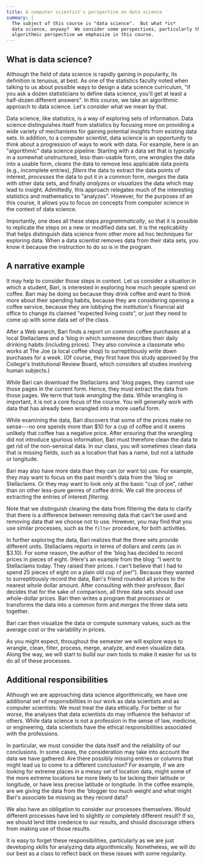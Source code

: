 ```yaml
---
title: A computer scientist's perspective on data science
summary: |
  The subject of this course is "data science".  But what *is*
  data science, anyway?  We consider some perspectives, particularly the
  algorithmic perspective we emphasize in this course.
---
```


## What is data science?

Although the field of data science is rapidly gaining in popularity,
its definition is tenuous, at best.  As one of the statistics faculty
noted when talking to us about possible ways to design a data science
curriculum, "if you ask a dozen statisticians to define data science,
you'll get at least a half-dozen different answers".  In this course,
we take an algorithmic approach to data science.  Let's consider what
we mean by that.

Data science, like statistics, is a way of exploring sets of information.
Data science distinguishes itself from statistics by focusing more on
providing a wide variety of mechanisms for gaining potential insights from
existing data sets.  In addition, to a computer scientist, data science
is an opportunity to think about a progression of ways to work with data.
For example, here is an "algorithmic" data science pipeline: Starting with
a data set that is typically in a somewhat unstructured, less-than-usable
form, one *wrangles* the data into a usable form, *cleans* the data to
remove less applicable data points (e.g., incomplete entries), *filters*
the data to extract the data points of interest, *processes* the data
to put it in a common form, *merges* the data with other data sets, and
finally *analyzes* or *visualizes* the data which may lead to insight.
Admittedly, this approach relegates much of the interesting statistics and
mathematics to "analyzes".  However, for the purposes of an this course,
it allows you to focus on concepts from computer science in the context
of data science.

Importantly, one does all these steps *programmatically*, so that it is
possible to replicate the steps on a new or modified data set.  It is
the replicability that helps distinguish data science from other more ad
hoc techniques for exploring data.  When a data scientist removes data
from their data sets, you know it because the instruction to do so is
in the program.

## A narrative example

It may help to consider those steps in context.  Let us consider a
situation in which a student, Bari, is interested in exploring how
much people spend on coffee.  Bari may be doing so because they drink
coffee and want to think more about their spending habits, because they
are considering opening a coffee service, because they are lobbying the
institution's financial aid office to change its claimed "expected living
costs", or just they need to come up with some data set of the class.

After a Web search, Bari finds a report on common coffee purchases at
a local Stellaclams and a 'blog in which someone describes their daily
drinking habits (including prices).  They also convince a classmate who
works at The Joe (a local coffee shop) to surreptitiously write down
purchases for a week.  (Of course, they first have this study
approved by the College's Institutional Review Board, which considers
all studies involving human subjects.)

While Bari can download the Stellaclams and 'blog pages, they cannot use
those pages in the current form.  Hence, they must extract the data from
those pages.  We term that task *wrangling* the data.  While wrangling
is important, it is not a core focus of the course.  You will generally
work with data that has already been wrangled into a more useful form.

While examining the data, Bari discovers that some of the prices make
no sense---no one spends more than $10 for a cup of coffee and it seems
unlikely that coffee has a negative price.  After ensuring that the
wrangling did not introduce spurious information, Bari must therefore
clean the data to get rid of the non-sensical data.  In our class, you
will sometimes clean data that is missing fields, such as a location
that has a name, but not a latitude or longitude.

Bari may also have more data than they can (or want to) use.  For example,
they may want to focus on the past month's data from the 'blog or
Stellaclams.  Or they may want to look only at the basic "cup of joe",
rather than on other less-pure genres of coffee drink.  We call the
process of extracting the entries of interest *filtering*.

Note that we distinguish cleaning the data from filtering the data to
clarify that there is a difference between removing data that can't be
used and removing data that we choose not to use.  However, you may find
that you use similar processes, such as the `filter` procedure, for both
activities.

In further exploring the data, Bari realizes that the three sets provide
different units.  Stellaclams reports in terms of dollars and cents
(as in $3.10).  For some reason, the author of the 'blog has decided
to record prices in pieces of eight.  (Here's an example from the blog:
"I went to Stellaclams today.  They raised their prices.  I can't believe
that I had to spend 25 pieces of eight on a plain old cup of joe!").
Because they wanted to surreptitiously record the data, Bari's friend
rounded all prices to the nearest whole dollar amount.  After consulting
with their professor, Bari decides that for the sake of comparison,
all three data sets should use whole-dollar prices.  Bari then writes a
program that *processes* or transforms the data into a common form and
*merges* the three data sets together.

Bari can then visualize the data or compute summary values, such
as the average cost or the variability in prices.

As you might expect, throughout the semester we will explore ways to
wrangle, clean, filter, process, merge, analyze, and even visualize
data.  Along the way, we will start to build our own tools to make
it easier for us to do all of these processes.

## Additional responsibilities

Although we are approaching data science algorithmically, we have one
additional set of responsibilities in our work as data scientists and
as computer scientists: We must treat the data ethically.  For better
or for worse, the analyses that data scientists do may influence the
behavior of others.  While data science is not a profession in the
sense of law, medicine, or engineering, data scientists have the ethical
responsibilities associated with the professions.

In particular, we must consider the data itself and the reliability of
our conclusions.  In some cases, the consideration may take into account
the data we have gathered: Are there possibly missing entries or columns
that might lead us to come to a different conclusion?  For example,
if we are looking for extreme places in a messy set of location data,
might some of the more extreme locations be more likely to be lacking
their latitude or longitude, or have less precise latitude or longitude.
In the coffee example, are we giving the data from the 'blogger too much
weight and what might Bari's associate be missing as they record data?

We also have an obligation to consider our processes themselves.  Would
different processes have led to slightly or completely different result?
If so, we should lend little credence to our results, and should discourage
others from making use of those results.

It is easy to forget these responsibilities, particularly as we are just
developing skills for analyzing data algorithmically.  Nonetheless, we
will do our best as a class to reflect back on these issues with some
regularity.
